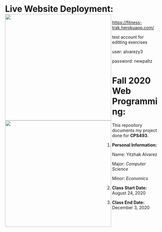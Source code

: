 # Live Website Deployment: <image align="left" width="350" height="350" src="https://github.com/yitzhakalvarez/FitnessTracker/blob/master/client/src/assets/weight.png">

https://fitness-trak.herokuapp.com/

test account for editting exercises

user: alvarezy3

password: newpaltz


# Fall 2020 Web Programming: <img align="left" width="350" height="350" src="https://www.newpaltz.edu/media/identity/logos/newpaltzlogo.jpg">

This repository documents my project done for **CPS493**.
1. **Personal Information:**

    Name: Yitzhak Alvarez
    
    Major: *Computer Science*
    
    Minor: *Economics*   
2. **Class Start Date:** August 24, 2020
3. **Class End Date:** December 3, 2020
